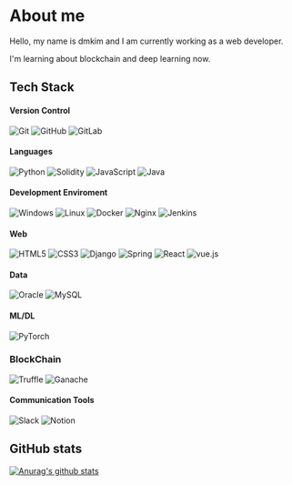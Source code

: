 
# About me
Hello, my name is dmkim and I am currently working as a web developer.

I'm learning about blockchain and deep learning now.

## Tech Stack

#### Version Control
![Git](https://img.shields.io/badge/git-%23F05033.svg?style=for-the-badge&logo=git&logoColor=white) ![GitHub](https://img.shields.io/badge/github-%23121011.svg?style=for-the-badge&logo=github&logoColor=white) ![GitLab](https://img.shields.io/badge/GitLab-FC6D26.svg?style=for-the-badge&logo=GitLab&logoColor=white) 
#### Languages
![Python](https://img.shields.io/badge/python-3670A0?style=for-the-badge&logo=python&logoColor=white) ![Solidity](https://img.shields.io/badge/Solidity-363636?style=for-the-badge&logo=Solidity&logoColor=white) ![JavaScript](https://img.shields.io/badge/javascript-F7DF1E.svg?style=for-the-badge&logo=javascript&logoColor=white) ![Java](https://img.shields.io/badge/java-%23ED8B00.svg?style=for-the-badge&logo=java&logoColor=white) 
#### Development Enviroment
![Windows](https://img.shields.io/badge/Windows-0078D4.svg?style=for-the-badge&logo=Windows&logoColor=white) ![Linux](https://img.shields.io/badge/Linux-FCC624.svg?style=for-the-badge&logo=Linux&logoColor=black) ![Docker](https://img.shields.io/badge/Docker-%231572B3.svg?style=for-the-badge&logo=Docker&logoColor=white) ![Nginx](https://img.shields.io/badge/Nginx-009639.svg?style=for-the-badge&logo=Nginx&logoColor=white) ![Jenkins](https://img.shields.io/badge/Jenkins-D24939.svg?style=for-the-badge&logo=Jenkins&logoColor=white) 
#### Web
![HTML5](https://img.shields.io/badge/html5-%23E34F26.svg?style=for-the-badge&logo=html5&logoColor=white) ![CSS3](https://img.shields.io/badge/css3-%231572B6.svg?style=for-the-badge&logo=css3&logoColor=white)  ![Django](https://img.shields.io/badge/django-%23092E20.svg?style=for-the-badge&logo=django&logoColor=white) ![Spring](https://img.shields.io/badge/spring-%236DB33F.svg?style=for-the-badge&logo=spring&logoColor=white) ![React](https://img.shields.io/badge/react-%231572B3.svg?style=for-the-badge&logo=react&logoColor=white) ![vue.js](https://img.shields.io/badge/vue.js-4FC08D.svg?style=for-the-badge&logo=vue.js&logoColor=white)
#### Data
![Oracle](https://img.shields.io/badge/Oracle-F80000?style=for-the-badge&logo=oracle&logoColor=white) ![MySQL](https://img.shields.io/badge/mysql-4479A1.svg?style=for-the-badge&logo=mysql&logoColor=white)
#### ML/DL
![PyTorch](https://img.shields.io/badge/PyTorch-EE4C2C.svg?style=for-the-badge&logo=PyTorch&logoColor=white)
### BlockChain
![Truffle](https://img.shields.io/badge/Truffle-006272.svg?style=for-the-badge&logo=Truffle&logoColor=white) ![Ganache](https://img.shields.io/badge/Ganache-F8DC75.svg?style=for-the-badge&logo=Ganache&logoColor=white)
#### Communication Tools
![Slack](https://img.shields.io/badge/Slack-4A154B?style=for-the-badge&logo=slack&logoColor=white) ![Notion](https://img.shields.io/badge/Notion-%23000000.svg?style=for-the-badge&logo=notion&logoColor=white)

## GitHub stats
[![Anurag's github stats](https://github-readme-stats.vercel.app/api?username=dongmin30&show_icons=true)](https://github.com/anuraghazra/github-readme-stats)
